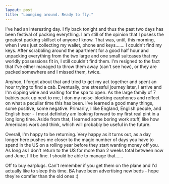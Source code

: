 ```yaml
---
layout: post
title: "Lounging around. Ready to fly."
---
```

I've had an interesting day. I fly back tonight and thus the past two days has
been festival of packing everything. I am still of the opinion that I posess
the greatest packing skillset of anyone I know. That was, until, this morning,
when I was just collecting my wallet, phone and keys....... I couldn't find my
keys. After scrabbling around the apartment for a good half hour and unpacking
everything from the two large and one small suitcases that my worldly
possessions fit in, I still couldn't find them. I'm resigned to the fact that
I've either managed to throw them away (can't see how), or they are packed
somewhere and I missed them, twice.

Anyhoo, I forgot about that and tried to get my act together and spent an hour
trying to find a cab. Eventually, one stressful journey later, I arrive and
I'm sipping wine and waiting for the spa to open. As the large family of 7
babies park up next to me, I don my noise-blocking earphones and reflect on
what a peculiar time this has been. I've learned a good many things, some
positive, some negative. Primarily, I like England, English people, and
English beer - I most definitely am looking forward to my first real pint in a
long long time. Aside from that, I learned some boring work stuff, like how
Americans work and think, which will probably be useful in the future.

Overall, I'm happy to be returning. Very happy as it turns out, as a day
longer here pushes me closer to the magic number of days you have to spend in
the US on a rolling year before they start wanting money off you. As long as I
don't return to the US for more than 2 weeks total between now and June, I'll
be fine. I should be able to manage that......

Off to buy earplugs. Can't remember if you get them on the plane and I'd
actually like to sleep this time. BA have been advertising new beds - hope
they're comfier than the old ones :)

